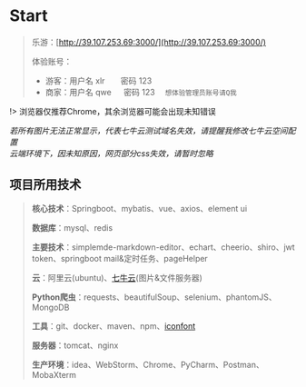 # Start

> 乐游：[http://39.107.253.69:3000/](http://39.107.253.69:3000/)
>
> 体验账号：
>
> - 游客：用户名 xlr&emsp;&emsp;密码 123
> - 商家：用户名 qwe &emsp; 密码 123   &emsp;```想体验管理员账号请Q我```

!> 浏览器仅推荐Chrome，其余浏览器可能会出现未知错误

*若所有图片无法正常显示，代表七牛云测试域名失效，请提醒我修改七牛云空间配置*<br/>
*云端环境下，因未知原因，网页部分css失效，请暂时忽略*





## 项目所用技术

> **核心技术**：Springboot、mybatis、vue、axios、element ui
>
> **数据库**：mysql、redis
>
> **主要技术**：simplemde-markdown-editor、echart、cheerio、shiro、jwt token、springboot mail&定时任务、pageHelper
>
> **云**：阿里云(ubuntu)、[七牛云](https://developer.qiniu.com/kodo/sdk/1239/java)(图片&文件服务器)
>
> **Python爬虫**：requests、beautifulSoup、selenium、phantomJS、MongoDB
>
> **工具**：git、docker、maven、npm、[iconfont](https://juejin.im/post/59bb864b5188257e7a427c09)
>
> **服务器**：tomcat、nginx
>
> **生产环境**：idea、WebStorm、Chrome、PyCharm、Postman、MobaXterm

